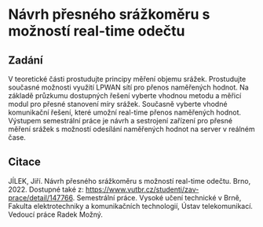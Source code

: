 # Návrh přesného srážkoměru s možností real-time odečtu

## Zadání
V teoretické části prostudujte principy měření objemu srážek. Prostudujte současné možnosti využití LPWAN sítí pro přenos naměřených hodnot. Na základě průzkumu dostupných řešení vyberte vhodnou metodu a měřicí modul pro přesné stanovení míry srážek. Současně vyberte vhodné komunikační řešení, které umožní real-time přenos naměřených hodnot. Výstupem semestrální práce je návrh a sestrojení zařízení pro přesné měření srážek s možností odesílání naměřených hodnot na server v reálném čase.

## Citace
JÍLEK, Jiří. Návrh přesného srážkoměru s možností real-time odečtu. Brno, 2022. Dostupné také z: https://www.vutbr.cz/studenti/zav-prace/detail/147766. Semestrální práce. Vysoké učení technické v Brně, Fakulta elektrotechniky a komunikačních technologií, Ústav telekomunikací. Vedoucí práce Radek Možný.
